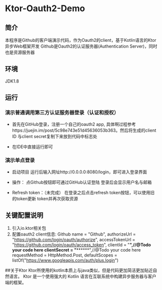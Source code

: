 # Ktor-Oauth2-Demo
 ## 简介
 本程序是Github的客户端演示代码，作为Oauth2的client，基于Kotlin语言的Ktor异步Web框架开发
Github是Oauth2的认证服务器(Authentication Server)，同时也是资源服务器


## 环境
 JDK1.8


## 运行
### 演示普通调用第三方认证服务器登录（认证和授权）

* 首先在GitHub登录，注册一个自己的oauth2 app,  具体啊过程参考https://juejin.im/post/5c98e743e51d45636053b363。然后将生成的client ID 与client secret复制下来放到代码中标志处

* 在IDE中直接运行即可


### 演示单点登录

* 启动项目
运行后输入网址http://0.0.0.0:8080/login，即可进入登录界面

* 操作：
点Github按钮即可通过GitHub认证登陆
登录后会显示用户名与邮箱

*  Refresh token：（未完成）
在登录之后点击refresh token按钮，可以使用旧的token更新 token并再次获取资源


## 关键配置说明
1. 引入io.ktor相关包
2. 配置oauth2 client信息:
Github
	name = "Github",
        authorizeUrl = "https://github.com/login/oauth/authorize",
        accessTokenUrl = "https://github.com/login/oauth/access_token",
        clientId = "********",//@Todo your code here
        clientSecret = "**************",//@Todo your code here
        requestMethod = HttpMethod.Post,
        defaultScopes = listOf("https://www.googleapis.com/auth/plus.login")

        
        
##关于Ktor
Ktor所使用的kotlin本质上与java类似，但是代码更加简洁更加贴近自然语言。
Ktor 是一个使用强大的 Kotlin 语言在互联系统中构建异步服务器与客户端的框架。
